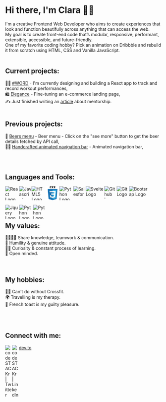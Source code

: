 # Hi there, I'm Clara 👋🏻 

I'm a creative Frontend Web Developer who aims to create experiences that look and function beautifully across anything that can access the web. <br>My goal is to create front-end code that’s modular, responsive, performant, extensible, accessible, and future-friendly.<br>
One of my favorite coding hobby? Pick an animation on Dribbble and rebuild it from scratch using HTML, CSS and Vanilla JavaScript.
<br />
<br />

## Current projects:
:weight_lifting_woman: [#WORD](https://workoutrecorddiary.netlify.app/) - I'm currently designing and building a React app to track and record workout performances,<br>
:shopping: [Elegance](https://fashionlayout.netlify.app/) - Fine-tuning an e-commerce landing page,<br>
:writing_hand: Just finished writing an [article](https://medium.com/@clara.chaouat/how-mentorship-can-level-up-your-coding-skills-after-a-bootcamp-or-as-a-self-taught-developer-b3a536918c20) about mentorship.
<br />
<br />

## Previous projects:
:beer: [Beers menu](https://beersmenu.netlify.app/) - Beer menu - Click on the "see more" button to get the beer details fetched by API call, <br>
:artist: [Handcrafted animated navigation bar](https://toolbar-animation-icon.netlify.app/) - Animated navigation bar,<br>

<br />
<br />

## Languages and Tools:
<img align="left" src="https://cdn.worldvectorlogo.com/logos/react-2.svg" alt="React Logo" width="45" height="45"/> <img align="left" src="https://cdn.worldvectorlogo.com/logos/logo-javascript.svg" alt="Javascript Logo" width="40" height="40"/> <img align="left" src="https://cdn.worldvectorlogo.com/logos/html5-2.svg" alt="HTML5 Logo" width="45" height="45"/>  <img align="left" alt="CSS3"  width="45" src="https://raw.githubusercontent.com/github/explore/80688e429a7d4ef2fca1e82350fe8e3517d3494d/topics/css/css.png" /> <img align="left" src="https://cdn.worldvectorlogo.com/logos/sass-1.svg" alt="Python Logo" width="45" height="45"/><img align="left" src="https://cdn.worldvectorlogo.com/logos/flask.svg" alt="Salesforce Logo" width="40" height="40"/> 
 <img align="left" src="https://cdn.worldvectorlogo.com/logos/svelte-wordmark-1.svg" alt="Svelte Logo" width="60" height="60"/> <img align="left" src="https://cdn.worldvectorlogo.com/logos/github-icon-1.svg" alt="Github Logo" width="40" height="40"/>  <img align="left" src="https://cdn.worldvectorlogo.com/logos/git-icon.svg" alt="Git Logo" width="40" height="40"/>  <img align="left" src="https://cdn.worldvectorlogo.com/logos/bootstrap-5.svg" alt="Bootsrap Logo" width="60" height="60"/>  <img align="left" src="https://cdn.worldvectorlogo.com/logos/jquery.svg" alt="Jquery Logo" width="45" height="45"/> <img align="left" src="https://cdn.worldvectorlogo.com/logos/python-4.svg" alt="Python Logo" width="45" height="45"/><img align="left" src="https://encrypted-tbn0.gstatic.com/images?q=tbn:ANd9GcSY3u5UT3WAXXTtB2Yrnbvf0LEmXhw9imQL8g&usqp=CAU" alt="Python Logo" width="45" height="45"/>
<br />
<br />
<br />
<br />
<br />



## My values:
:family_woman_woman_girl_boy: Share knowledge, teamwork & communication.<br>
:white_heart: Humility & genuine attitude.<br>
:woman_student: Curiosity & constant process of learning.<br>
:palms_up_together: Open minded.
<br />
<br />
<br />

## My hobbies:
:weight_lifting_woman: Can't do without Crossfit.<br />
:earth_africa: Travelling is my therapy.<br />
:bread: French toast is my guilty pleasure.<br />
<br />
<br />
<br />

## Connect with me:
[<img align="left" alt="codeSTACKr | Twitter" width="22px" src="https://cdn.jsdelivr.net/npm/simple-icons@v3/icons/twitter.svg" />][twitter]
[<img align="left" alt="codeSTACKr | LinkedIn" width="22px" src="https://cdn.jsdelivr.net/npm/simple-icons@v3/icons/linkedin.svg" />][linkedin]
[dev.to](https://dev.to/clarachaouat)

[twitter]: https://twitter.com/ChaouatClara
[linkedin]: https://www.linkedin.com/in/clarachaouat/



<br />
<br />
